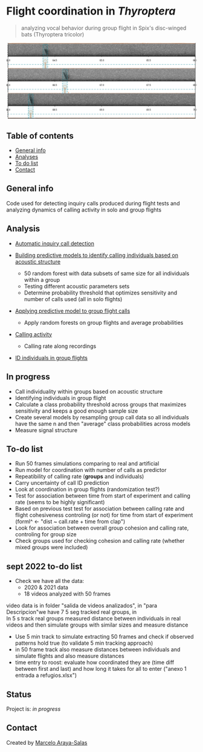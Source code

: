 # Flight coordination in *Thyroptera*

> analyzing vocal behavior during group flight in Spix's disc-winged bats (Thyroptera tricolor)

![Inquiry call automatic detection](./img/example_fig.png)

## Table of contents
* [General info](#general-info)
* [Analyses](#Analyses)
* [To do list](#to-do-list)
* [Contact](#contact)

## General info

Code used for detecting inquiry calls produced during flight tests and analyzing dynamics of calling activity in solo and group flights

## Analysis

* [Automatic inquiry call detection](https://rpubs.com/marcelo-araya-salas/671954)
* [Building predictive models to identify calling individuals based on acoustic structure]()
    - 50 random forest with data subsets of same size for all individuals within a group
    - Testing different acoustic parameters sets
    - Determine probability threshold that optimizes sensitivity and number of calls used (all in solo flights)

* [Applying predictive model to group flight calls](https://rpubs.com/marcelo-araya-salas/818063)
    - Apply random forests on group flights and average probabilities

* [Calling activity](https://rpubs.com/marcelo-araya-salas/671951)
    - Calling rate along recordings
* [ID individuals in group flights](hhttps://rpubs.com/marcelo-araya-salas/679920)


## In progress

* Call individuality within groups based on acoustic structure
* Identifying individuals in group flight
* Calculate a class probability threshold across groups that maximizes sensitivity and keeps a good enough sample size
* Create several models by resampling group call data so all individuals have the same n and then "average" class probabilities across models
* Measure signal structure

## To-do list

* Run 50 frames simulations comparing to real and artificial
* Run model for coordination with number of calls as predictor 
* Repeatibility of calling rate (**groups** and individuals)
* Carry uncertainty of call ID prediction
* Look at coordination in group flights (randomization test?)
* Test for association between time from start of experiment and calling rate (seems to be highly significant)
* Based on previous test test for association between calling rate and flight cohesiveness controling (or not) for time from start of experiment (forml^ <- "dist ~ call.rate + time from clap")
* Look for association between overall group cohesion and calling rate, controling for group size
* Check groups used for checking cohesion and calling rate (whether mixed groups were included)

## sept 2022 to-do list
* Check we have all the data:
    - 2020 & 2021 data
    - 18 videos analyzed with 50 frames

video data is in folder "salida de videos analizados", in "para Descripcion"we have 7 5 seg tracked real groups, in  
    In 5 s track real groups measured distance between individuals in real videos and then simulate groups with similar sizes and measure distance
  - Use 5 min track to simulate extracting 50 frames and check if observed patterns hold true (to validate 5 min tracking approach)
  - in 50 frame track also measure distances between individuals and simulate flights and also measure distances
  - time entry to roost: evaluate how coordinated they are (time diff between first and last) and how long it takes for all to enter ("anexo 1 entrada a refugios.xlsx")

## Status
Project is: _in progress_

## Contact
Created by [Marcelo Araya-Salas](https://marceloarayasalas.weebly.com/)
